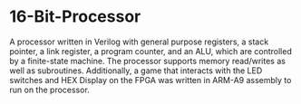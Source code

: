 # 16-Bit-Processor

A processor written in Verilog with general purpose registers, a stack pointer, a link register, a program counter, and an ALU, which are controlled by a finite-state machine. The processor supports memory read/writes as well as subroutines. Additionally, a game that interacts with the LED switches and HEX Display on the FPGA was written in ARM-A9 assembly to run on the processor.
